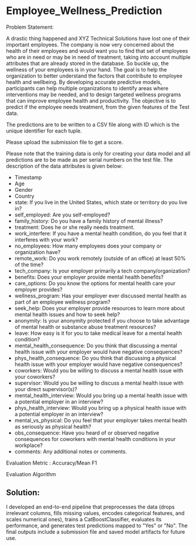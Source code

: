 # Employee_Wellness_Prediction
Problem Statement:

A drastic thing happened and XYZ Technical Solutions have lost one of their important employees. The company is now very concerned about the health of their employees and would want you to find that set of employees who are in need or may be in need of treatment, taking into account multiple attributes that are already stored in the database. So buckle up, the wellness of your employees is in your hand.
The goal is to help the organization to better understand the factors that contribute to employee health and wellbeing. By developing accurate predictive models, participants can help multiple organizations to identify areas where interventions may be needed, and to design targeted wellness programs that can improve employee health and productivity. The objective is to predict if the employee needs treatment, from the given features of the Test data.

The predictions are to be written to a CSV file along with ID which is the unique identifier for each tuple.

Please upload the submission file to get a score.

Please note that the training data is only for creating your data model and all predictions are to be made as per serial numbers on the test file.
The description of the data attributes is given below:
* Timestamp
* Age
* Gender
* Country
* state: If you live in the United States, which state or territory do you live in?
* self_employed: Are you self-employed?
* family_history: Do you have a family history of mental illness?
* treatment: Does he or she really needs treatment.
* work_interfere: If you have a mental health condition, do you feel that it interferes with your work?
* no_employees: How many employees does your company or organization have?
* remote_work: Do you work remotely (outside of an office) at least 50% of the time?
* tech_company: Is your employer primarily a tech company/organization?
* benefits: Does your employer provide mental health benefits?
* care_options: Do you know the options for mental health care your employer provides?
* wellness_program: Has your employer ever discussed mental health as part of an employee wellness program?
* seek_help: Does your employer provide resources to learn more about mental health issues and how to seek help?
* anonymity: Is your anonymity protected if you choose to take advantage of mental health or substance abuse treatment resources?
* leave: How easy is it for you to take medical leave for a mental health condition?
* mental_health_consequence: Do you think that discussing a mental health issue with your employer would have negative consequences?
* phys_health_consequence: Do you think that discussing a physical health issue with your employer would have negative consequences?
* coworkers: Would you be willing to discuss a mental health issue with your coworkers?
* supervisor: Would you be willing to discuss a mental health issue with your direct supervisor(s)?
* mental_health_interview: Would you bring up a mental health issue with a potential employer in an interview?
* phys_health_interview: Would you bring up a physical health issue with a potential employer in an interview?
* mental_vs_physical: Do you feel that your employer takes mental health as seriously as physical health?
* obs_consequence: Have you heard of or observed negative consequences for coworkers with mental health conditions in your workplace?
* comments: Any additional notes or comments.

Evaluation Metric : Accuracy/Mean F1


Evaluation Algorithm

## Solution:
I developed an end-to-end pipeline that preprocesses the data (drops irrelevant columns, fills missing values, encodes categorical features, and scales numerical ones), trains a CatBoostClassifier, evaluates its performance, and generates test predictions mapped to "Yes" or "No". The final outputs include a submission file and saved model artifacts for future use.


